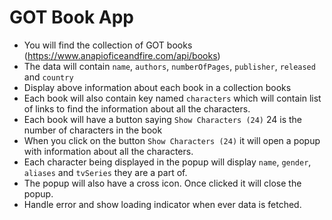 # GOT Book App

- You will find the collection of GOT books (https://www.anapioficeandfire.com/api/books)
- The data will contain `name`, `authors`, `numberOfPages`, `publisher`, `released` and `country`
- Display above information about each book in a collection books
- Each book will also contain key named `characters` which will contain list of links to find the information about all the characters.
- Each book will have a button saying `Show Characters (24)` 24 is the number of characters in the book
- When you click on the button `Show Characters (24)` it will open a popup with information about all the characters.
- Each character being displayed in the popup will display `name`, `gender`, `aliases` and `tvSeries` they are a part of.
- The popup will also have a cross icon. Once clicked it will close the popup.
- Handle error and show loading indicator when ever data is fetched.
